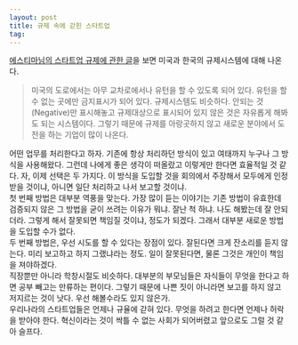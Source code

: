 ```yaml
---
layout: post
title: 규제 속에 갇힌 스타트업  
tag: 
---
```

[에스티마님의 스타트업 규제에 관한 글](http://estimastory.com/2015/10/18/istartups/?utm_content=buffer9c06d&utm_medium=social&utm_source=twitter.com&utm_campaign=buffer)을 보면 미국과 한국의 규제시스템에 대해 나온다.
  
> 미국의 도로에서는 아무 교차로에서나 유턴을 할 수 있도록 되어 있다. 유턴을 할 수 없는 곳에만 금지표시가 되어 있다. 규제시스템도 비슷하다. 안되는 것(Negative)만 표시해놓고 규제대상으로 표시되어 있지 않은 것은 자유롭게 해봐도 되는 시스템이다. 그렇기 때문에 규제를 아랑곳하지 않고 새로운 분야에서 도전을 하는 기업이 많이 나온다.  


어떤 업무를 처리한다고 하자. 기존에 항상 처리하던 방식이 있고 여태까지 누구나 그 방식을 사용해왔다. 그런데 나에게 좋은 생각이 떠올랐고 이렇게만 한다면 효율적일 것 같다. 자, 이제 선택은 두 가지다. 이 방식을 도입할 것을 회의에서 주장해서 모두에게 인정받을 것이냐, 아니면 일단 처리하고 나서 보고할 것이냐.  
첫 번째 방법은 대부분 역풍을 맞는다. 가장 많이 듣는 이야기는 기존 방법이 유효한데 검증되지 않은 그 방법을 굳이 쓰려는 이유가 뭐냐. 잘난 척 하냐. 나도 해봤는데 잘 안되더라. 그렇게 해서 잘못되면 책임질 것이냐, 정도가 되겠다. 그래서 대부분 새로운 방법을 도입할 수가 없다.  
두 번째 방법은, 우선 시도를 할 수 있다는 장점이 있다. 잘된다면 크게 잔소리를 듣지 않는다. 미리 보고하고 하지 그랬냐라는 정도. 일이 잘못된다면, 물론 그것은 개인이 책임을 져야하겠다.  
직장뿐만 아니라 학창시절도 비슷하다. 대부분의 부모님들은 자식들이 무엇을 한다고 하면 공부 빼고는 만류하는 편이다. 그렇기 때문에 나쁜 짓이 아니라면 보고를 하지 않고 저지르는 것이 낫다. 우선 해볼수라도 있지 않은가.  
우리나라의 스타트업들은 언제나 규율에 갇혀 있다. 무엇을 하려고 한다면 언제나 허락을 받아야 한다. 혁신이라는 것이 싹틀 수 없는 사회가 되어버렸고 앞으로도 그럴 것 같아 슬프다.  



